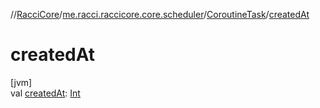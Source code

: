 //[RacciCore](../../../index.md)/[me.racci.raccicore.core.scheduler](../index.md)/[CoroutineTask](index.md)/[createdAt](created-at.md)

# createdAt

[jvm]\
val [createdAt](created-at.md): [Int](https://kotlinlang.org/api/latest/jvm/stdlib/kotlin/-int/index.html)
